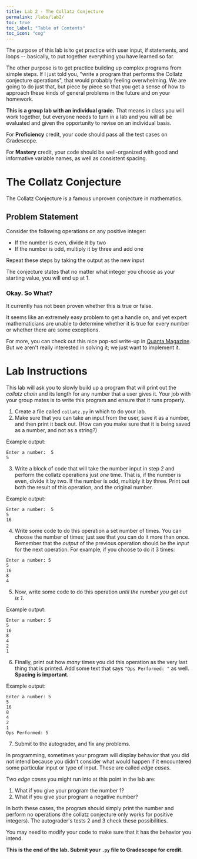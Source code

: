 ```yaml
---
title: Lab 2 - The Collatz Conjecture
permalink: /labs/lab2/
toc: true
toc_label: "Table of Contents"
toc_icon: "cog"
---
```


The purpose of this lab is to get practice with user input, if statements, and loops -- basically, to put together everything you have learned so far. 

The other purpose is to get practice building up complex programs from simple steps. If I just told you, "write a program that performs the Collatz conjecture operations", that would probably feeling overwhelming. We are going to do just that, but piece by piece so that you get a sense of how to approach these kinds of general problems in the future and on your homework. 

**This is a group lab with an individual grade.** That means in class you will work together, but everyone needs to turn in a lab and you will all be evaluated and given the opportunity to revise on an individual basis.

For **Proficiency** credit, your code should pass all the test cases on Gradescope.

For **Mastery** credit, your code should be well-organized with good and informative variable names, as well as consistent spacing. 

# The Collatz Conjecture

The Collatz Conjecture is a famous unproven conjecture in mathematics.

## Problem Statement

Consider the following operations on any positive integer:

- If the number is even, divide it by two
- If the number is odd, multiply it by three and add one

Repeat these steps by taking the output as the new input

The conjecture states that no matter what integer you choose as your starting value, you will end up at 1. 

### Okay. So What?

It currently has not been proven whether this is true or false. 

It seems like an extremely easy problem to get a handle on, and yet expert mathematicians are unable to determine whether it is true for every number or whether there are some exceptions. 

For more, you can check out this nice pop-sci write-up in [Quanta Magazine](https://www.quantamagazine.org/why-mathematicians-still-cant-solve-the-collatz-conjecture-20200922/). But we aren't really interested in solving it; we just want to implement it. 

# Lab Instructions

This lab will ask you to slowly build up a program that will print out the _collatz chain_ and its length for any number that a user gives it. Your job with your group mates is to write this program and ensure that it runs properly.

1. Create a file called `collatz.py` in which to do your lab. 
2. Make sure that you can take an input from the user, save it as a number, and then print it back out. (How can you make sure that it is being saved as a number, and not as a string?)

Example output:

```
Enter a number:  5
5
```

3. Write a block of code that will take the number input in step 2 and perform the collatz operations just _one_ time. That is, if the number is even, divide it by two. If the number is odd, multiply it by three. Print out both the result of this operation, and the original number. 

Example output: 

```
Enter a number:  5
5
16
```

4. Write some code to do this operation a set number of times. You can choose the number of times; just see that you can do it more than once. Remember that the _output_ of the previous operation should be the _input_ for the next operation. For example, if you choose to do it 3 times:

```
Enter a number: 5
5
16
8
4
```


5. Now, write some code to do this operation _until the number you get out is 1_. 

Example output:

```
Enter a number: 5
5
16
8
4
2
1
```

6. Finally, print out how _many_ times you did this operation as the very last thing that is printed. Add some text that says `"Ops Performed: "` as well. **Spacing is important.**

Example output:

```
Enter a number: 5
5
16
8
4
2
1
Ops Performed: 5
```

7. Submit to the autograder, and fix any problems. 

In programming, sometimes your program will display behavior that you did not intend because you didn't consider what would happen if it encountered some particular input or type of input. These are called _edge cases_. 

Two _edge cases_ you might run into at this point in the lab are:

1. What if you give your program the number 1?
2. What if you give your program a negative number?

In both these cases, the program should simply print the number and perform no operations (the collatz conjecture only works for positive integers). The autograder's tests 2 and 3 check these possibilities.

You may need to modify your code to make sure that it has the behavior you intend. 

**This is the end of the lab. Submit your `.py` file to Gradescope for credit.**